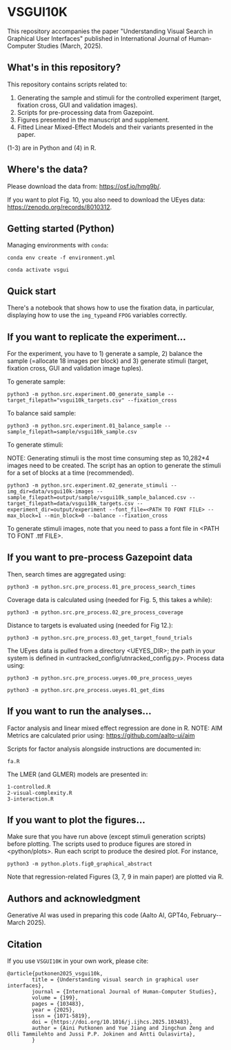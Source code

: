 # VSGUI10K

This repository accompanies the paper "Understanding Visual Search in Graphical User Interfaces" published in International Journal of Human-Computer Studies (March, 2025).

## What's in this repository?

This repository contains scripts related to:

1. Generating the sample and stimuli for the controlled experiment (target, fixation cross, GUI and validation images).
2. Scripts for pre-processing data from Gazepoint.
3. Figures presented in the manuscript and supplement.
4. Fitted Linear Mixed-Effect Models and their variants presented in the paper.

(1-3) are in Python and (4) in R.

## Where's the data?

Please download the data from: https://osf.io/hmg9b/.

If you want to plot Fig. 10, you also need to download the UEyes data: https://zenodo.org/records/8010312.

## Getting started (Python)

Managing environments with ```conda```:

    conda env create -f environment.yml

    conda activate vsgui

## Quick start

There's a notebook that shows how to use the fixation data, in particular, displaying how to use the ```img_type```and ```FPOG``` variables correctly.

## If you want to replicate the experiment...

For the experiment, you have to 1) generate a sample, 2) balance the sample (=allocate 18 images per block) and 3) generate stimuli (target, fixation cross, GUI and validation image tuples). 

To generate sample:

    python3 -m python.src.experiment.00_generate_sample --target_filepath="vsgui10k_targets.csv" --fixation_cross

To balance said sample:

    python3 -m python.src.experiment.01_balance_sample --sample_filepath=sample/vsgui10k_sample.csv

To generate stimuli:

NOTE: Generating stimuli is the most time consuming step as 10,282*4 images need to be created. The script has an option to generate the stimuli for a set of blocks at a time (recommended). 

    python3 -m python.src.experiment.02_generate_stimuli --img_dir=data/vsgui10k-images --sample_filepath=output/sample/vsgui10k_sample_balanced.csv --target_filepath=data/vsgui10k_targets.csv --experiment_dir=output/experiment --font_file=<PATH TO FONT FILE> --max_block=1 --min_block=0 --balance --fixation_cross 

To generate stimuli images, note that you need to pass a font file in <PATH TO FONT .ttf FILE>.

## If you want to pre-process Gazepoint data

Then, search times are aggregated using:

    python3 -m python.src.pre_process.01_pre_process_search_times

Coverage data is calculated using (needed for Fig. 5, this takes a while):

    python3 -m python.src.pre_process.02_pre_process_coverage

Distance to targets is evaluated using (needed for Fig 12.):

    python3 -m python.src.pre_process.03_get_target_found_trials

The UEyes data is pulled from a directory <UEYES_DIR>; the path in your system is defined in <untracked_config/utnracked_config.py>. Process data using:

    python3 -m python.src.pre_process.ueyes.00_pre_process_ueyes

    python3 -m python.src.pre_process.ueyes.01_get_dims

## If you want to run the analyses...

Factor analysis and linear mixed effect regression are done in R. NOTE: AIM Metrics are calculated prior using: https://github.com/aalto-ui/aim

Scripts for factor analysis alongside instructions are documented in:

    fa.R

The LMER (and GLMER) models are presented in:

    1-controlled.R
    2-visual-complexity.R
    3-interaction.R

## If you want to plot the figures...

Make sure that you have run above (except stimuli generation scripts) before plotting. The scripts used to produce figures are stored in <python/plots>. Run each script to produce the desired plot. For instance,

    python3 -m python.plots.fig0_graphical_abstract

Note that regression-related Figures (3, 7, 9 in main paper) are plotted via R.

## Authors and acknowledgment
Generative AI was used in preparing this code (Aalto AI, GPT4o, February--March 2025).

## Citation
If you use ```VSGUI10K``` in your own work, please cite: 

    @article{putkonen2025_vsgui10k,
            title = {Understanding visual search in graphical user interfaces},
            journal = {International Journal of Human-Computer Studies},
            volume = {199},
            pages = {103483},
            year = {2025},
            issn = {1071-5819},
            doi = {https://doi.org/10.1016/j.ijhcs.2025.103483},
            author = {Aini Putkonen and Yue Jiang and Jingchun Zeng and Olli Tammilehto and Jussi P.P. Jokinen and Antti Oulasvirta},
            }